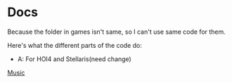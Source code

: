 # Docs

Because the folder in games isn't same, so I can't use same code for them.

Here's what the different parts of the code do:

- A: For HOI4 and Stellaris(need change)

[Music](./music.md)